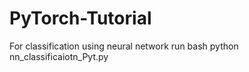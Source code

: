 # PyTorch-Tutorial

For classification using neural network run
bash
python nn_classificaiotn_Pyt.py
